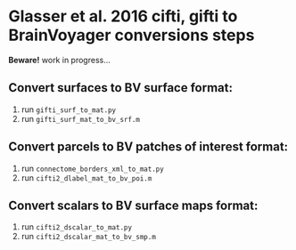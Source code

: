 # Glasser et al. 2016 cifti, gifti to BrainVoyager conversions steps

__Beware!__ work in progress...

## Convert surfaces to BV surface format:

1. run ```gifti_surf_to_mat.py```
2. run ```gifti_surf_mat_to_bv_srf.m```

## Convert parcels to BV patches of interest format:

1. run ```connectome_borders_xml_to_mat.py```
2. run ```cifti2_dlabel_mat_to_bv_poi.m```

## Convert scalars to BV surface maps format:

1. run ```cifti2_dscalar_to_mat.py```
2. run ```cifti2_dscalar_mat_to_bv_smp.m```
